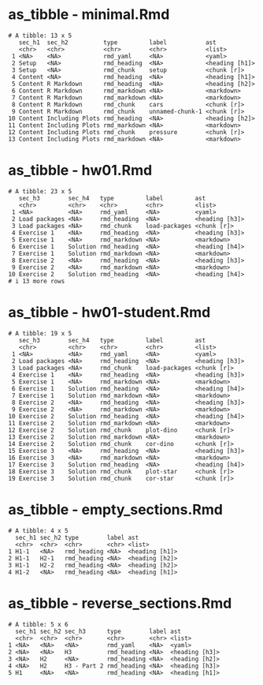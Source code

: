 # as_tibble - minimal.Rmd

    # A tibble: 13 x 5
       sec_h1  sec_h2          type         label           ast           
       <chr>   <chr>           <chr>        <chr>           <list>        
     1 <NA>    <NA>            rmd_yaml     <NA>            <yaml>        
     2 Setup   <NA>            rmd_heading  <NA>            <heading [h1]>
     3 Setup   <NA>            rmd_chunk    setup           <chunk [r]>   
     4 Content <NA>            rmd_heading  <NA>            <heading [h1]>
     5 Content R Markdown      rmd_heading  <NA>            <heading [h2]>
     6 Content R Markdown      rmd_markdown <NA>            <markdown>    
     7 Content R Markdown      rmd_markdown <NA>            <markdown>    
     8 Content R Markdown      rmd_chunk    cars            <chunk [r]>   
     9 Content R Markdown      rmd_chunk    unnamed-chunk-1 <chunk [r]>   
    10 Content Including Plots rmd_heading  <NA>            <heading [h2]>
    11 Content Including Plots rmd_markdown <NA>            <markdown>    
    12 Content Including Plots rmd_chunk    pressure        <chunk [r]>   
    13 Content Including Plots rmd_markdown <NA>            <markdown>    

# as_tibble - hw01.Rmd

    # A tibble: 23 x 5
       sec_h3        sec_h4   type         label         ast           
       <chr>         <chr>    <chr>        <chr>         <list>        
     1 <NA>          <NA>     rmd_yaml     <NA>          <yaml>        
     2 Load packages <NA>     rmd_heading  <NA>          <heading [h3]>
     3 Load packages <NA>     rmd_chunk    load-packages <chunk [r]>   
     4 Exercise 1    <NA>     rmd_heading  <NA>          <heading [h3]>
     5 Exercise 1    <NA>     rmd_markdown <NA>          <markdown>    
     6 Exercise 1    Solution rmd_heading  <NA>          <heading [h4]>
     7 Exercise 1    Solution rmd_markdown <NA>          <markdown>    
     8 Exercise 2    <NA>     rmd_heading  <NA>          <heading [h3]>
     9 Exercise 2    <NA>     rmd_markdown <NA>          <markdown>    
    10 Exercise 2    Solution rmd_heading  <NA>          <heading [h4]>
    # i 13 more rows

# as_tibble - hw01-student.Rmd

    # A tibble: 19 x 5
       sec_h3        sec_h4   type         label         ast           
       <chr>         <chr>    <chr>        <chr>         <list>        
     1 <NA>          <NA>     rmd_yaml     <NA>          <yaml>        
     2 Load packages <NA>     rmd_heading  <NA>          <heading [h3]>
     3 Load packages <NA>     rmd_chunk    load-packages <chunk [r]>   
     4 Exercise 1    <NA>     rmd_heading  <NA>          <heading [h3]>
     5 Exercise 1    <NA>     rmd_markdown <NA>          <markdown>    
     6 Exercise 1    Solution rmd_heading  <NA>          <heading [h4]>
     7 Exercise 1    Solution rmd_markdown <NA>          <markdown>    
     8 Exercise 2    <NA>     rmd_heading  <NA>          <heading [h3]>
     9 Exercise 2    <NA>     rmd_markdown <NA>          <markdown>    
    10 Exercise 2    Solution rmd_heading  <NA>          <heading [h4]>
    11 Exercise 2    Solution rmd_markdown <NA>          <markdown>    
    12 Exercise 2    Solution rmd_chunk    plot-dino     <chunk [r]>   
    13 Exercise 2    Solution rmd_markdown <NA>          <markdown>    
    14 Exercise 2    Solution rmd_chunk    cor-dino      <chunk [r]>   
    15 Exercise 3    <NA>     rmd_heading  <NA>          <heading [h3]>
    16 Exercise 3    <NA>     rmd_markdown <NA>          <markdown>    
    17 Exercise 3    Solution rmd_heading  <NA>          <heading [h4]>
    18 Exercise 3    Solution rmd_chunk    plot-star     <chunk [r]>   
    19 Exercise 3    Solution rmd_chunk    cor-star      <chunk [r]>   

# as_tibble - empty_sections.Rmd

    # A tibble: 4 x 5
      sec_h1 sec_h2 type        label ast           
      <chr>  <chr>  <chr>       <chr> <list>        
    1 H1-1   <NA>   rmd_heading <NA>  <heading [h1]>
    2 H1-1   H2-1   rmd_heading <NA>  <heading [h2]>
    3 H1-1   H2-2   rmd_heading <NA>  <heading [h2]>
    4 H1-2   <NA>   rmd_heading <NA>  <heading [h1]>

# as_tibble - reverse_sections.Rmd

    # A tibble: 5 x 6
      sec_h1 sec_h2 sec_h3      type        label ast           
      <chr>  <chr>  <chr>       <chr>       <chr> <list>        
    1 <NA>   <NA>   <NA>        rmd_yaml    <NA>  <yaml>        
    2 <NA>   <NA>   H3          rmd_heading <NA>  <heading [h3]>
    3 <NA>   H2     <NA>        rmd_heading <NA>  <heading [h2]>
    4 <NA>   H2     H3 - Part 2 rmd_heading <NA>  <heading [h3]>
    5 H1     <NA>   <NA>        rmd_heading <NA>  <heading [h1]>

